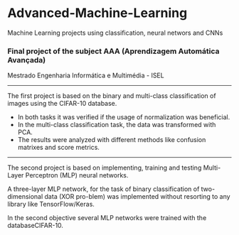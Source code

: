 # Advanced-Machine-Learning
Machine Learning projects using classification, neural networs and CNNs

### Final project of the subject AAA (Aprendizagem Automática Avançada)

Mestrado Engenharia Informática e Multimédia - ISEL

---

The first project is based on the binary and multi-class classification of images using the CIFAR-10 database.

* In both tasks it was verified if the usage of normalization was beneficial.
* In the multi-class classification task, the data was transformed with PCA.
* The results were analyzed with different methods like confusion matrixes and score metrics.

----

The second project is based on implementing, training and testing Multi-Layer Perceptron (MLP) neural networks.

A three-layer MLP network, for the task of binary classification of two-dimensional data (XOR pro-blem) was implemented without
resorting to any library like TensorFlow/Keras.

In the second objective several MLP networks were trained with the databaseCIFAR-10.

